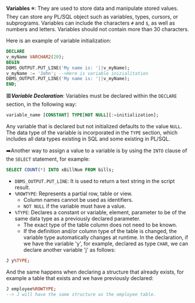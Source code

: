 **Variables ⭐**: They are used to store data and manipulate stored values. They can store any PL/SQL object such as variables, types, cursors, or subprograms. Variables can
include the characters `#` and `$`, as well as numbers and letters. Variables should not contain more than 30 characters. 

Here is an example of variable initialization:
```sql
DECLARE
v_myName VARCHAR2(20);
BEGIN 
DBMS_OUTPUT.PUT_LINE('My name is: '||v_myName);
v_myName := 'John'; -->Here is variable inizialitation
DBMS_OUTPUT.PUT_LINE('My name is: '||v_myName);
END;

```
 🟥***Variable Declaration***: Variables must be declared within the `DECLARE` section, in the following way:
 ```SQL
 variable_name [CONSTANT] TYPE[NOT NULL][:=initialization];
 ```
Any variable that is declared but not initialized defaults to the value `NULL`. 
The data type of the variable is incorporated in the `TYPE` section, which includes all data types existing in SQL and some existing in PL/SQL.

 ➡️Another way to assign a value to a variable is by using the `INTO` clause of the `SELECT` statement, for example:
 
 ```sql
 SELECT COUNT(*) INTO xBillNum FROM bills;
 ```
- `DBMS_OUTPUT.PUT_LINE`: It is used to return a text string in the script result.
- `%ROWTYPE`: Represents a partial row, table or view.
    - Column names cannot be used as identifiers.
    - `NOT NULL` if the variable must have a value.
- `%TYPE`: Declares a constant or variable, element, parameter to be of the same data type as a previously declared parameter.
    - The exact type of the table column does not need to be known.
    - If the definition and/or column type of the table is changed, the variable type automatically changes at runtime.
In the declaration, if we have the variable 'y', for example, declared as type `CHAR`, we can declare another variable 'j' as follows:
```sql
J y%TYPE;
```
And the same happens when declaring a structure that already exists, for example a table that exists and we have previously declared:
```SQL
J employee%ROWTYPE;
--> J will have the same structure as the employee table.
```

